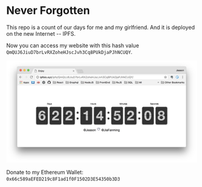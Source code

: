 # Never Forgotten

This repo is a count of our days for me and my girlfriend. And it is deployed on the new Internet -- IPFS.

Now you can access my website with this hash value `QmQUJ6JiuD7brLvRXZoheHJscJvh3Cq8PUkDjaPJhNCUQY`.

![DEMO](./imgs/demo.jpg)

Donate to my Ethereum Wallet: `0x66c589aEFED219c8F1ad1f0F1502D3E54350b3D3`